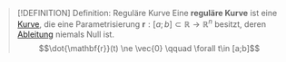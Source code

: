 >[!DEFINITION] Definition: Reguläre Kurve
>Eine **reguläre Kurve** ist eine [Kurve](Kurve.md), die eine Parametrisierung $\mathbf{r}: [a;b] \subset\mathbb{R} \to \mathbb{R}^n$ besitzt, deren [Ableitung](Differentiation/Ableitung%20von%20Kurvenparametrisierungen.md) niemals Null ist.
>$$\dot{\mathbf{r}}(t) \ne \vec{0} \qquad \forall t\in [a;b]$$